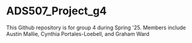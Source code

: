 # ADS507_Project_g4
 This Github repository is for group 4 during Spring '25. Members include Austin Mallie, Cynthia Portales-Loebell, and Graham Ward
